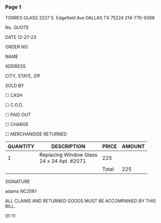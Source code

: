 ### Page 1
TORRES GLASS 3227 S. Edgefield Ave DALLAS TX 75224 214-770-9368

No. QUOTE

DATE 12-27-23

ORDER NO.

NAME

ADDRESS

CITY, STATE, ZIP

SOLD BY

☐ CASH

☐ C.O.D.

☐ PAID OUT

☐ CHARGE

☐ MERCHANDISE RETURNED

<table><thead><tr><th>QUANTITY</th><th>DESCRIPTION</th><th>PRICE</th><th>AMOUNT</th></tr></thead><tbody><tr><td>1</td><td>Replacing Window Glass<br>24 x 34 Apt. #2071</td><td>225</td><td></td></tr><tr><td></td><td></td><td>Total</td><td>225</td></tr></tbody></table>

SIGNATURE

adams NC2581

ALL CLAIMS AND RETURNED GOODS MUST BE ACCOMPANIED BY THIS BILL.

01-11